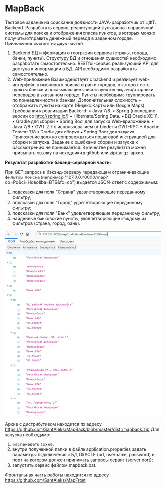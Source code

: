 ﻿# MapBack
Тестовое задание на соискание должности JAVA-разработчик от ЦФТ. Backend.
Разработать сервис, реализующий функционал справочной системы для поиска и отображения списка пунктов, в которых можно получить/отправить денежный перевод в заданном городе.
Приложение состоит из двух частей:
1.	Backend
БД информации о географии сервиса (страны, города, банки, пункты). Структуру БД и отношения сущностей необходимо разработать самостоятельно.
RESTful-сервис реализующий API для доступа к информации в БД. API необходимо разработать самостоятельно.
2.	Web-приложение
Взаимодействует c backend и реализует web-интерфейс отзывчивого поиска стран и городов, в которых есть пункты банков и показывающее список пунктов выдачи/отправки переводов в указанном городе. Пункты необходимо группировать по принадлежности к банкам.
Дополнительная сложность – отображать пункты на карте (Яндекс.Карты или Google Maps)
Требования к реализации
Backend:
•	Java 7/8.
•	Spring (последние версии со http://spring.io/)
•	Hibernate/Spring Data. 
•	БД Oracle XE 11.
•	Gradle для сборки
•	Spring Boot для запуска
Web-приложение:
•	Java 7/8
•	GWT 2.7 с использованием ui-binder и GWT-RPC
•	Apache Tomcat 7/8
•	Gradle для сборки
•	Spring Boot для запуска
Приложение должно сопровождаться пошаговой инструкцией для сборки и запуска. Задание с ошибками сборки и запуска к рассмотрению не принимается. 
В качестве результата можно присылать ссылку на исходники в github или zip/tar.gz-архив.

<b>Результат разработки бэкэнд-серверной части:</b>

При GET запросе к бэкэнд-серверу передающем ограничивающие фильтры поиска (например "127.0.0.1:8090/map?co=Ро&ci=Ново&ba=ВТБ&fc=co") выдаётся JSON-ответ с содержимым:
1) подсказки для поля "Страна" удовлетворяющие переданному фильтру;
2) подсказки для поля "Город" удовлетворяющие переданному фильтру;
3) подсказки для поля "Банк" удовлетворяющие переданному фильтру;
4) найденные банковские пункты, удовлетворяющие каждому из фильтров (страна, город, банк).

<img src="https://github.com/SantAleks/MapBack/blob/master/distr/JSON_Resp.JPG" alt="снимок экрана с JSON-ответом">

Архив с дистрибутивом находится по адресу https://github.com/SantAleks/MapBack/blob/master/distr/mapback.zip
Для запуска необходимо:
1) распакавать архив;
2) внутри полученной папки в файле application.properties задать параметры подключения к БД ORACLE (url, username, password) и порт на котором должен принимать запросы сервис (server.port);
3) запустить сервис файлом mapback.bat.


Фронтальная часть работы находится по адресу https://github.com/SantAleks/MapFront

